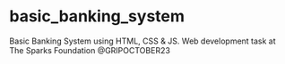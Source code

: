 # basic_banking_system
Basic Banking System using HTML, CSS &amp; JS. Web development task at The Sparks Foundation @GRIPOCTOBER23
